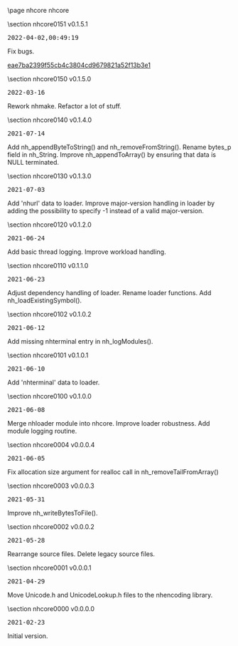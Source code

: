 \page nhcore nhcore

<div style="max-width:700px;">

\section nhcore0151 v0.1.5.1

<pre>
2022-04-02,00:49:19
</pre>

 Fix bugs.

[eae7ba2399f55cb4c3804cd9679821a52f13b3e1](../../patches/html/md_pages_eae7ba2399f55cb4c3804cd9679821a52f13b3e1.html)



\section nhcore0150 v0.1.5.0

<pre>
2022-03-16
</pre>

 Rework nhmake. Refactor a lot of stuff.



\section nhcore0140 v0.1.4.0

<pre>
2021-07-14
</pre>

 Add nh_appendByteToString() and nh_removeFromString(). Rename bytes_p field in nh_String. Improve nh_appendToArray() by ensuring that data is NULL terminated.



\section nhcore0130 v0.1.3.0

<pre>
2021-07-03
</pre>

 Add 'nhurl' data to loader. Improve major-version handling in loader by adding the possibility to specify -1 instead of a valid major-version.



\section nhcore0120 v0.1.2.0

<pre>
2021-06-24
</pre>

 Add basic thread logging. Improve workload handling.



\section nhcore0110 v0.1.1.0

<pre>
2021-06-23
</pre>

 Adjust dependency handling of loader. Rename loader functions. Add nh_loadExistingSymbol().



\section nhcore0102 v0.1.0.2

<pre>
2021-06-12
</pre>

 Add missing nhterminal entry in nh_logModules().



\section nhcore0101 v0.1.0.1

<pre>
2021-06-10
</pre>

 Add 'nhterminal' data to loader.



\section nhcore0100 v0.1.0.0

<pre>
2021-06-08
</pre>

 Merge nhloader module into nhcore. Improve loader robustness. Add module logging routine.



\section nhcore0004 v0.0.0.4

<pre>
2021-06-05
</pre>

 Fix allocation size argument for realloc call in nh_removeTailFromArray()



\section nhcore0003 v0.0.0.3

<pre>
2021-05-31
</pre>

 Improve nh_writeBytesToFile().



\section nhcore0002 v0.0.0.2

<pre>
2021-05-28
</pre>

 Rearrange source files. Delete legacy source files.



\section nhcore0001 v0.0.0.1

<pre>
2021-04-29
</pre>

 Move Unicode.h and UnicodeLookup.h files to the nhencoding library.



\section nhcore0000 v0.0.0.0

<pre>
2021-02-23
</pre>

 Initial version.



</div>